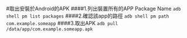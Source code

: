 #取出安裝於Android的APK
####1.列出裝置所有的APP Package Name
```adb shell pm list packages```
####2.確認該app的路徑
```adb shell pm path com.example.someapp```
####3.取出APK
```adb pull /data/app/com.example.someapp.apk```